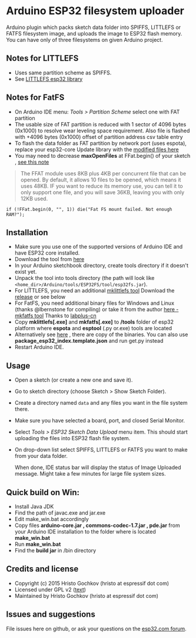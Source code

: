 # Arduino ESP32 filesystem uploader 

Arduino plugin which packs sketch data folder into SPIFFS, LITTLEFS or FATFS filesystem image,
and uploads the image to ESP32 flash memory.
</br> You can have only of three filesystems on given Arduino project.

## Notes for LITTLEFS

- Uses same partition scheme as SPIFFS. 
- See [LITTLEFS esp32 library](https://github.com/lorol/LITTLEFS)

## Notes for FatFS

- On Arduino IDE menu: *Tools > Partition Scheme* select one with FAT partition
- The usable size of FAT partition is reduced with 1 sector of 4096 bytes (0x1000) to resolve wear leveling space requirement. Also file is flashed with +4096 bytes (0x1000) offset of partition address csv table entry
- To flash the data folder as FAT partition by network port (uses espota), replace your esp32-core Update library with the [modified files here](https://github.com/lorol/arduino-esp32fatfs-plugin/tree/master/extra/esp32-modified-Update-lib-ffat-espota.zip)
- You may need to decrease **maxOpenFiles** at FFat.begin() of your sketch , [see this note](http://marc.merlins.org/perso/arduino/post_2019-03-30_Using-FatFS-FFat-on-ESP32-Flash-With-Arduino.html) 
>The FFAT module uses 8KB plus 4KB per concurrent file that can be opened. By default, it allows 10 files to be opened, which means it uses 48KB. IF you want to reduce its memory use, you can tell it to only support one file, and you will save 36KB, leaving you with only 12KB used.
```
if (!FFat.begin(0, "", 1)) die("Fat FS mount failed. Not enough RAM?");
```

## Installation

- Make sure you use one of the supported versions of Arduino IDE and have ESP32 core installed.
- Download the tool from [here](https://github.com/lorol/arduino-esp32fs-plugin/releases/download/2.0/esp32fs.zip)
- In your Arduino sketchbook directory, create tools directory if it doesn't exist yet.
- Unpack the tool into tools directory (the path will look like ```<home_dir>/Arduino/tools/ESP32FS/tool/esp32fs.jar```).
- For LITTLEFS, you need an additional [mklittlefs tool](https://github.com/earlephilhower/mklittlefs)  Download the [release](https://github.com/earlephilhower/mklittlefs/releases) or see below
- For FatFS, you need additional binary files for Windows and Linux (thanks @lbernstone for compiling) or take it from the author [here - mkfatfs tool](https://github.com/labplus-cn/mkfatfs/releases/tag/v1.0)  Thanks to [labplus-cn](https://github.com/labplus-cn/mkfatfs)
- Copy **mklittlefs[.exe]** and **mkfatfs[.exe]** to **/tools** folder of esp32 platform where **espota** and **esptool** (.py or.exe) tools are located
- Alternatively see [here](https://github.com/lorol/arduino-esp32fs-plugin/releases/tag/2.0) , there are copy of the binaries. You can also use **package_esp32_index.template.json** and run get.py instead
- Restart Arduino IDE. 


## Usage

- Open a sketch (or create a new one and save it).
- Go to sketch directory (choose Sketch > Show Sketch Folder).
- Create a directory named `data` and any files you want in the file system there.
- Make sure you have selected a board, port, and closed Serial Monitor.
- Select *Tools > ESP32 Sketch Data Upload* menu item. This should start uploading the files into ESP32 flash file system.
- On drop-down list select SPIFFS, LITTLEFS or FATFS you want to make from your data folder.

  When done, IDE status bar will display the status of Image Uploaded message. Might take a few minutes for large file system sizes.

## Quick build on Win:

- Install Java JDK 
- Find the path of javac.exe and jar.exe
- Edit make_win.bat accordingly
- Copy files **arduino-core.jar , commons-codec-1.7.jar , pde.jar**  from your Arduino IDE installation to the folder where is located **make_win.bat**
- Run **make_win.bat**
- Find the **build jar** in /bin directory 

## Credits and license

- Copyright (c) 2015 Hristo Gochkov (hristo at espressif dot com)
- Licensed under GPL v2 ([text](LICENSE))
- Maintained by Hristo Gochkov (hristo at espressif dot com)

## Issues and suggestions

File issues here on github, or ask your questions on the [esp32.com forum](http://esp32.com).
